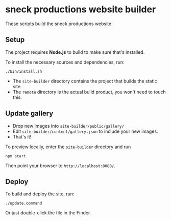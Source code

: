 # sneck productions website builder

These scripts build the sneck productions website.

## Setup

The project requires **Node.js** to build to make sure that's installed.

To install the necessary sources and dependencies, run:

    ./bin/install.sh

* The `site-builder` directory contains the project that builds the static site.
* The `remote` directory is the actual build product, you won't need to touch this.

## Update gallery

* Drop new images into `site-builder/public/gallery/`
* Edit `site-builder/content/gallery.json` to include your new images.
* That's it!

To preview locally, enter the `site-builder` directory and run

	npm start

Then point your browser to `http://localhost:8080/`.

## Deploy

To build and deploy the site, run:

	./update.command

Or just double-click the file in the Finder.